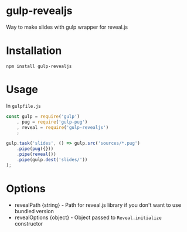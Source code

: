 # gulp-revealjs
Way to make slides with gulp wrapper for reveal.js 

# Installation
```
npm install gulp-revealjs
```

# Usage
In `gulpfile.js`
``` js
const gulp = require('gulp')
	, pug = require('gulp-pug')
	, reveal = require('gulp-revealjs')
	;

gulp.task('slides', () => gulp.src('sources/*.pug')
	.pipe(pug({}))
	.pipe(reveal())
	.pipe(gulp.dest('slides/'))
);
```

# Options
* revealPath {string} - Path for reveal.js library if you don't want 
to use bundled version
* revealOptions {object} - Object passed to `Reveal.initialize` constructor